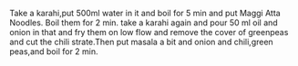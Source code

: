 Take a karahi,put 500ml water in it and boil for 5 min and put Maggi Atta Noodles.
Boil them for 2 min.
take a karahi again and pour 50 ml oil and onion in that and fry them on low flow and remove the cover of 
greenpeas and cut the chili strate.Then put masala a bit and onion and chili,green peas,and boil for 2 min.